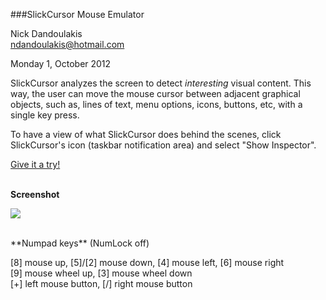 ###SlickCursor Mouse Emulator

Nick Dandoulakis
<br>
ndandoulakis@hotmail.com

Monday 1, October 2012


SlickCursor analyzes the screen to detect _interesting_ visual content. This way, the user can move the mouse cursor between adjacent graphical objects, such as, lines of text, menu options, icons, buttons, etc, with a single key press.

To have a view of what SlickCursor does behind the scenes, click SlickCursor's icon (taskbar notification area) and select "Show Inspector". 

[Give it a try!](https://github.com/ndandoulakis/SlickCursor/downloads)
<br><br>

**Screenshot**

![](http://nick-d.appspot.com/slickcursor_inspector.png)

<br>
**Numpad keys** (NumLock off)

[8] mouse up, [5]/[2] mouse down, [4] mouse left, [6] mouse right<br>
[9] mouse wheel up, [3] mouse wheel down<br>
[+] left mouse button, [/] right mouse button<br>
